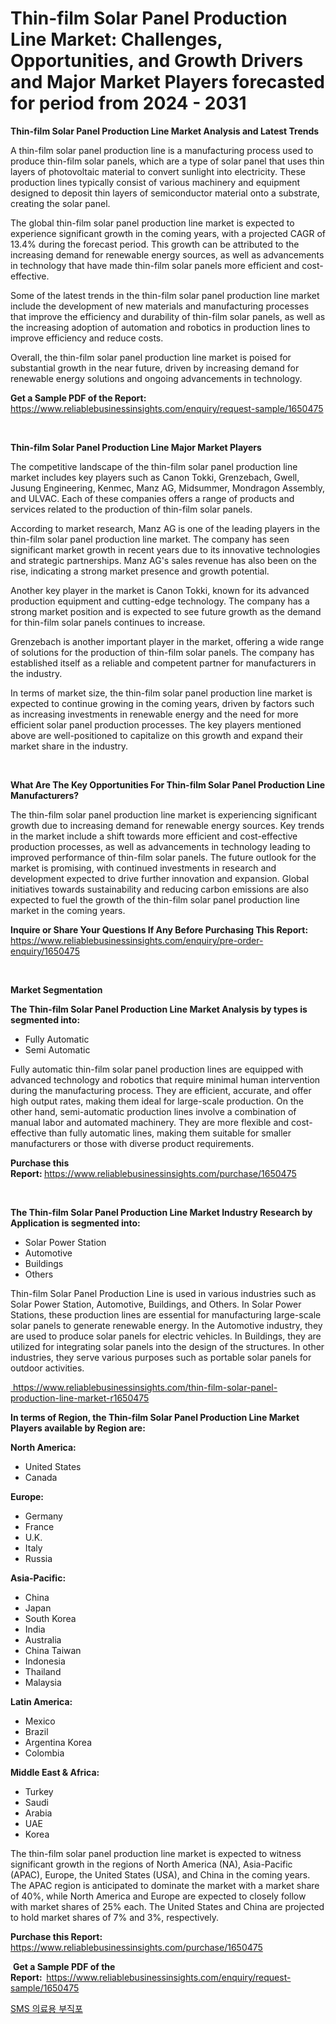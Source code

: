 <p><h1>Thin-film Solar Panel Production Line Market: Challenges, Opportunities, and Growth Drivers and Major Market Players forecasted for period from 2024 - 2031</h1></p><p><strong>Thin-film Solar Panel Production Line Market Analysis and Latest Trends</strong></p>
<p><p>A thin-film solar panel production line is a manufacturing process used to produce thin-film solar panels, which are a type of solar panel that uses thin layers of photovoltaic material to convert sunlight into electricity. These production lines typically consist of various machinery and equipment designed to deposit thin layers of semiconductor material onto a substrate, creating the solar panel.</p><p>The global thin-film solar panel production line market is expected to experience significant growth in the coming years, with a projected CAGR of 13.4% during the forecast period. This growth can be attributed to the increasing demand for renewable energy sources, as well as advancements in technology that have made thin-film solar panels more efficient and cost-effective.</p><p>Some of the latest trends in the thin-film solar panel production line market include the development of new materials and manufacturing processes that improve the efficiency and durability of thin-film solar panels, as well as the increasing adoption of automation and robotics in production lines to improve efficiency and reduce costs.</p><p>Overall, the thin-film solar panel production line market is poised for substantial growth in the near future, driven by increasing demand for renewable energy solutions and ongoing advancements in technology.</p></p>
<p><strong>Get a Sample PDF of the Report:&nbsp;</strong> <a href="https://www.reliablebusinessinsights.com/enquiry/request-sample/1650475">https://www.reliablebusinessinsights.com/enquiry/request-sample/1650475</a></p>
<p>&nbsp;</p>
<p><strong>Thin-film Solar Panel Production Line Major Market Players</strong></p>
<p><p>The competitive landscape of the thin-film solar panel production line market includes key players such as Canon Tokki, Grenzebach, Gwell, Jusung Engineering, Kenmec, Manz AG, Midsummer, Mondragon Assembly, and ULVAC. Each of these companies offers a range of products and services related to the production of thin-film solar panels.</p><p>According to market research, Manz AG is one of the leading players in the thin-film solar panel production line market. The company has seen significant market growth in recent years due to its innovative technologies and strategic partnerships. Manz AG's sales revenue has also been on the rise, indicating a strong market presence and growth potential.</p><p>Another key player in the market is Canon Tokki, known for its advanced production equipment and cutting-edge technology. The company has a strong market position and is expected to see future growth as the demand for thin-film solar panels continues to increase.</p><p>Grenzebach is another important player in the market, offering a wide range of solutions for the production of thin-film solar panels. The company has established itself as a reliable and competent partner for manufacturers in the industry.</p><p>In terms of market size, the thin-film solar panel production line market is expected to continue growing in the coming years, driven by factors such as increasing investments in renewable energy and the need for more efficient solar panel production processes. The key players mentioned above are well-positioned to capitalize on this growth and expand their market share in the industry.</p></p>
<p>&nbsp;</p>
<p><strong>What Are The Key Opportunities For Thin-film Solar Panel Production Line Manufacturers?</strong></p>
<p><p>The thin-film solar panel production line market is experiencing significant growth due to increasing demand for renewable energy sources. Key trends in the market include a shift towards more efficient and cost-effective production processes, as well as advancements in technology leading to improved performance of thin-film solar panels. The future outlook for the market is promising, with continued investments in research and development expected to drive further innovation and expansion. Global initiatives towards sustainability and reducing carbon emissions are also expected to fuel the growth of the thin-film solar panel production line market in the coming years.</p></p>
<p><strong>Inquire or Share Your Questions If Any Before Purchasing This Report:</strong> <a href="https://www.reliablebusinessinsights.com/enquiry/pre-order-enquiry/1650475">https://www.reliablebusinessinsights.com/enquiry/pre-order-enquiry/1650475</a></p>
<p>&nbsp;</p>
<p><strong>Market Segmentation</strong></p>
<p><strong>The Thin-film Solar Panel Production Line Market Analysis by types is segmented into:</strong></p>
<p><ul><li>Fully Automatic</li><li>Semi Automatic</li></ul></p>
<p><p>Fully automatic thin-film solar panel production lines are equipped with advanced technology and robotics that require minimal human intervention during the manufacturing process. They are efficient, accurate, and offer high output rates, making them ideal for large-scale production. On the other hand, semi-automatic production lines involve a combination of manual labor and automated machinery. They are more flexible and cost-effective than fully automatic lines, making them suitable for smaller manufacturers or those with diverse product requirements.</p></p>
<p><strong>Purchase this Report:&nbsp;</strong><a href="https://www.reliablebusinessinsights.com/purchase/1650475">https://www.reliablebusinessinsights.com/purchase/1650475</a></p>
<p>&nbsp;</p>
<p><strong>The Thin-film Solar Panel Production Line Market Industry Research by Application is segmented into:</strong></p>
<p><ul><li>Solar Power Station</li><li>Automotive</li><li>Buildings</li><li>Others</li></ul></p>
<p><p>Thin-film Solar Panel Production Line is used in various industries such as Solar Power Station, Automotive, Buildings, and Others. In Solar Power Stations, these production lines are essential for manufacturing large-scale solar panels to generate renewable energy. In the Automotive industry, they are used to produce solar panels for electric vehicles. In Buildings, they are utilized for integrating solar panels into the design of the structures. In other industries, they serve various purposes such as portable solar panels for outdoor activities.</p></p>
<p><a href="https://www.reliablebusinessinsights.com/thin-film-solar-panel-production-line-market-r1650475">&nbsp;https://www.reliablebusinessinsights.com/thin-film-solar-panel-production-line-market-r1650475</a></p>
<p><strong>In terms of Region, the Thin-film Solar Panel Production Line Market Players available by Region are:</strong></p>
<p>
    <p> <strong> North America: </strong>
        <ul>
            <li>United States</li>
            <li>Canada</li>
        </ul>
        </p> 
    <p> <strong> Europe: </strong>
        <ul>
            <li>Germany</li>
            <li>France</li>
            <li>U.K.</li>
            <li>Italy</li>
            <li>Russia</li>
        </ul>
        </p> 
    <p> <strong> Asia-Pacific: </strong>
        <ul>
            <li>China</li>
            <li>Japan</li>
            <li>South Korea</li>
            <li>India</li>
            <li>Australia</li>
            <li>China Taiwan</li>
            <li>Indonesia</li>
            <li>Thailand</li>
            <li>Malaysia</li>
        </ul>
        </p> 
    <p> <strong> Latin America: </strong>
        <ul>
            <li>Mexico</li>
            <li>Brazil</li>
            <li>Argentina Korea</li>
            <li>Colombia</li>
        </ul>
        </p> 
    <p> <strong> Middle East & Africa: </strong>
        <ul>
            <li>Turkey</li>
            <li>Saudi</li>
            <li>Arabia</li>
            <li>UAE</li>
            <li>Korea</li>
        </ul>
    </p>
    </p>
<p><p>The thin-film solar panel production line market is expected to witness significant growth in the regions of North America (NA), Asia-Pacific (APAC), Europe, the United States (USA), and China in the coming years. The APAC region is anticipated to dominate the market with a market share of 40%, while North America and Europe are expected to closely follow with market shares of 25% each. The United States and China are projected to hold market shares of 7% and 3%, respectively.</p></p>
<p><strong>Purchase this Report: </strong><a href="https://www.reliablebusinessinsights.com/purchase/1650475">https://www.reliablebusinessinsights.com/purchase/1650475</a></p>
<p>&nbsp;<strong>Get a Sample PDF of the Report:&nbsp;&nbsp;</strong><a href="https://www.reliablebusinessinsights.com/enquiry/request-sample/1650475">https://www.reliablebusinessinsights.com/enquiry/request-sample/1650475</a></p>
<p><strong></strong></p>
<p><p><a href="https://github.com/vss5505pa7z1p/Market-Research-Report-List-3/blob/main/9096242127245.md">SMS 의료용 부직포</a></p></p>